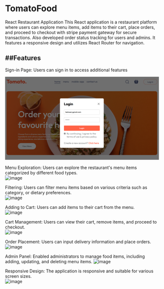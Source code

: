 # TomatoFood

React Restaurant Application
This React application is a restaurant platform where users can explore menu items, add items to their cart, place orders, and proceed to checkout with stripe payment gateway for secure transactions. Also developed order status tracking for users and admins. It features a responsive design and utilizes React Router for navigation.

<!-- ## Deployment
The application is deployed and accessible at  -->

## ##Features

Sign-in Page: Users can sign in to access additional features <br>

![image](./frontend/public/signIn%20screen.png)

Menu Exploration: Users can explore the restaurant's menu items categorized by different food types.<br>
![image]()

Filtering: Users can filter menu items based on various criteria such as category, or dietary preferences.<br>
![image]()

Adding to Cart: Users can add items to their cart from the menu.<br>
![image]()

Cart Management: Users can view their cart, remove items, and proceed to checkout.<br>
![image]()

Order Placement: Users can input delivery information and place orders.<br>
![image]()

Admin Panel: Enabled administrators to manage food items, including adding, updating, and deleting menu items.
![image]()

Responsive Design: The application is responsive and suitable for various screen sizes.<br>
![image]()
